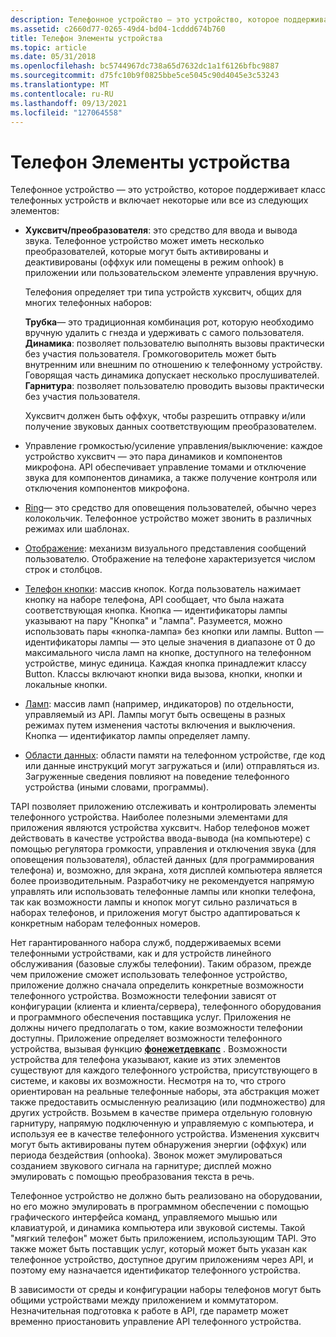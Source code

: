 ```yaml
---
description: Телефонное устройство — это устройство, которое поддерживает класс телефонных устройств и включает хуксвитчес, телефоны, микрофоны и гарнитуры.
ms.assetid: c2660d77-0265-49d4-bd04-1cddd674b760
title: Телефон Элементы устройства
ms.topic: article
ms.date: 05/31/2018
ms.openlocfilehash: bc5744967dc738a65d7632dc1a1f6126bfbc9887
ms.sourcegitcommit: d75fc10b9f0825bbe5ce5045c90d4045e3c53243
ms.translationtype: MT
ms.contentlocale: ru-RU
ms.lasthandoff: 09/13/2021
ms.locfileid: "127064558"
---
```

# <a name="phone-device-elements"></a>Телефон Элементы устройства

Телефонное устройство — это устройство, которое поддерживает класс телефонных устройств и включает некоторые или все из следующих элементов:

-   **Хуксвитч/преобразователя**: это средство для ввода и вывода звука. Телефонное устройство может иметь несколько преобразователей, которые могут быть активированы и деактивированы (оффхук или помещены в режим onhook) в приложении или пользовательском элементе управления вручную.

    Телефония определяет три типа устройств хуксвитч, общих для многих телефонных наборов:

     **Трубка**— это традиционная комбинация рот, которую необходимо вручную удалить с гнезда и удерживать с самого пользователя.  
    **Динамика**: позволяет пользователю выполнять вызовы практически без участия пользователя. Громкоговоритель может быть внутренним или внешним по отношению к телефонному устройству. Говорящая часть динамика допускает несколько прослушивателей.  
    **Гарнитура**: позволяет пользователю проводить вызовы практически без участия пользователя.  
    

    Хуксвитч должен быть оффхук, чтобы разрешить отправку и/или получение звуковых данных соответствующим преобразователем.

-   Управление громкостью/усиление управления/выключение: каждое устройство хуксвитч — это пара динамиков и компонентов микрофона. API обеспечивает управление томами и отключение звука для компонентов динамика, а также получение контроля или отключения компонентов микрофона.
-   [Ring](ring.md)— это средство для оповещения пользователей, обычно через колокольчик. Телефонное устройство может звонить в различных режимах или шаблонах.
-   [Отображение](display.md): механизм визуального представления сообщений пользователю. Отображение на телефоне характеризуется числом строк и столбцов.
-   [Телефон кнопки](phone-buttons.md): массив кнопок. Когда пользователь нажимает кнопку на наборе телефона, API сообщает, что была нажата соответствующая кнопка. Кнопка — идентификаторы лампы указывают на пару "Кнопка" и "лампа". Разумеется, можно использовать пары «кнопка-лампа» без кнопки или лампы. Button — идентификаторы лампы — это целые значения в диапазоне от 0 до максимального числа ламп на кнопке, доступного на телефонном устройстве, минус единица. Каждая кнопка принадлежит классу Button. Классы включают кнопки вида вызова, кнопки, кнопки и локальные кнопки.
-   [Ламп](lamps.md): массив ламп (например, индикаторов) по отдельности, управляемый из API. Лампы могут быть освещены в разных режимах путем изменения частоты включения и выключения. Кнопка — идентификатор лампы определяет лампу.
-   [Области данных](data-areas.md): области памяти на телефонном устройстве, где код или данные инструкций могут загружаться и (или) отправляться из. Загруженные сведения повлияют на поведение телефонного устройства (иными словами, программы).

TAPI позволяет приложению отслеживать и контролировать элементы телефонного устройства. Наиболее полезными элементами для приложения являются устройства хуксвитч. Набор телефонов может действовать в качестве устройства ввода-вывода (на компьютере) с помощью регулятора громкости, управления и отключения звука (для оповещения пользователя), областей данных (для программирования телефона) и, возможно, для экрана, хотя дисплей компьютера является более производительным. Разработчику не рекомендуется напрямую управлять или использовать телефонные лампы или кнопки телефона, так как возможности лампы и кнопок могут сильно различаться в наборах телефонов, и приложения могут быстро адаптироваться к конкретным наборам телефонных номеров.

Нет гарантированного набора служб, поддерживаемых всеми телефонными устройствами, как и для устройств линейного обслуживания (базовые службы телефонии). Таким образом, прежде чем приложение сможет использовать телефонное устройство, приложение должно сначала определить конкретные возможности телефонного устройства. Возможности телефонии зависят от конфигурации (клиента и клиента/сервера), телефонного оборудования и программного обеспечения поставщика услуг. Приложения не должны ничего предполагать о том, какие возможности телефонии доступны. Приложение определяет возможности телефонного устройства, вызывая функцию [**фонежетдевкапс**](/windows/desktop/api/Tapi/nf-tapi-phonegetdevcaps) . Возможности устройства для телефона указывают, какие из этих элементов существуют для каждого телефонного устройства, присутствующего в системе, и каковы их возможности. Несмотря на то, что строго ориентирован на реальные телефонные наборы, эта абстракция может также предоставить осмысленную реализацию (или подмножество) для других устройств. Возьмем в качестве примера отдельную головную гарнитуру, напрямую подключенную и управляемую с компьютера, и используя ее в качестве телефонного устройства. Изменения хуксвитч могут быть активированы путем обнаружения энергии (оффхук) или периода бездействия (onhookа). Звонок может эмулироваться созданием звукового сигнала на гарнитуре; дисплей можно эмулировать с помощью преобразования текста в речь.

Телефонное устройство не должно быть реализовано на оборудовании, но его можно эмулировать в программном обеспечении с помощью графического интерфейса команд, управляемого мышью или клавиатурой, и динамика компьютера или звуковой системы. Такой "мягкий телефон" может быть приложением, использующим TAPI. Это также может быть поставщик услуг, который может быть указан как телефонное устройство, доступное другим приложениям через API, и поэтому ему назначается идентификатор телефонного устройства.

В зависимости от среды и конфигурации наборы телефонов могут быть общими устройствами между приложением и коммутатором. Незначительная подготовка к работе в API, где параметр может временно приостановить управление API телефонного устройства.

 

 



